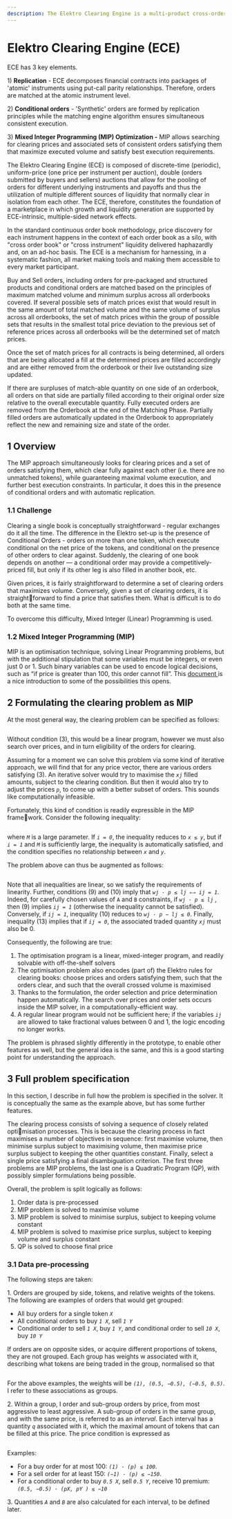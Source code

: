 ```yaml
---
description: The Elektro Clearing Engine is a multi-product cross-orderbook matching engine
---
```


# Elektro Clearing Engine (ECE)

ECE has 3 key elements.&#x20;

1\) **Replication** - ECE decomposes financial contracts into packages of 'atomic' instruments using put-call parity relationships. Therefore, orders are matched at the atomic instrument level.

2\) **Conditional orders** - 'Synthetic' orders are formed by replication principles while the matching engine algorithm ensures simultaneous consistent execution.

3\) **Mixed Integer Programming (MIP) Optimization -** MIP allows searching for clearing prices and associated sets of consistent orders satisfying them that maximize executed volume and satisfy best execution requirements.

The Elektro Clearing Engine (ECE) is composed of discrete-time (periodic), uniform-price (one price per instrument per auction), double (orders submitted by buyers and sellers) auctions that allow for the pooling of orders for different underlying instruments and payoffs and thus the utilization of multiple different sources of liquidity that normally clear in isolation from each other. The ECE, therefore, constitutes the foundation of a marketplace in which growth and liquidity generation are supported by ECE-intrinsic, multiple-sided network effects.

In the standard continuous order book methodology, price discovery for each instrument happens in the context of each order book as a silo, with "cross order book" or "cross instrument" liquidity delivered haphazardly and, on an ad-hoc basis. The ECE is a mechanism for harnessing, in a systematic fashion, all market making tools and making them accessible to every market participant.

Buy and Sell orders, including orders for pre-packaged and structured products and conditional orders are matched based on the principles of maximum matched volume and minimum surplus across all orderbooks covered. If several possible sets of match prices exist that would result in the same amount of total matched volume and the same volume of surplus across all orderbooks, the set of match prices within the group of possible sets that results in the smallest total price deviation to the previous set of reference prices across all orderbooks will be the determined set of match prices.

Once the set of match prices for all contracts is being determined, all orders that are being allocated a fill at the determined prices are filled accordingly and are either removed from the orderbook or their live outstanding size updated.

If there are surpluses of match-able quantity on one side of an orderbook, all orders on that side are partially filled according to their original order size relative to the overall executable quantity. Fully executed orders are removed from the Orderbook at the end of the Matching Phase. Partially filled orders are automatically updated in the Orderbook to appropriately reflect the new and remaining size and state of the order.

## 1 Overview

The MIP approach simultaneously looks for clearing prices and a set of orders satisfying them, which clear fully against each other (i.e. there are no unmatched tokens), while guaranteeing maximal volume execution, and further best execution constraints. In particular, it does this in the presence of conditional orders and with automatic replication.

### 1.1 Challenge

Clearing a single book is conceptually straightforward - regular exchanges do it all the time. The difference in the Elektro set-up is the presence of Conditional Orders - orders on more than one token, which execute conditional on the net price of the tokens, and conditional on the presence of other orders to clear against. Suddenly, the clearing of one book depends on another — a conditional order may provide a competitively-priced fill, but only if its other leg is also filled in another book, etc.&#x20;

Given prices, it is fairly straightforward to determine a set of clearing orders that maximizes volume. Conversely, given a set of clearing orders, it is straightforward to find a price that satisfies them. What is difficult is to do both at the same time.&#x20;

To overcome this difficulty, Mixed Integer (Linear) Programming is used.

### 1.2 Mixed Integer Programming (MIP)

MIP is an optimisation technique, solving Linear Programming problems, but with the additional stipulation that some variables must be integers, or even just 0 or 1. Such binary variables can be used to encode logical decisions, such as “if price is greater than 100, this order cannot fill”. This [document ](http://web.mit.edu/15.053/www/AMP-Chapter-09.pdf)is a nice introduction to some of the possibilities this opens.



## 2 Formulating the clearing problem as MIP

At the most general way, the clearing problem can be specified as follows:&#x20;

<figure><img src="../.gitbook/assets/image (2).png" alt=""><figcaption></figcaption></figure>

Without condition (3), this would be a linear program, however we must also search over prices, and in turn eligibility of the orders for clearing.&#x20;

Assuming for a moment we can solve this problem via some kind of iterative approach, we will find that for any price vector, there are various orders satisfying (3). An iterative solver would try to maximise the _`xj`_ filled amounts, subject to the clearing condition. But then it would also try to adjust the prices _`p`_, to come up with a better subset of orders. This sounds like computationally infeasible.&#x20;

Fortunately, this kind of condition is readily expressible in the MIP framework. Consider the following inequality:

<figure><img src="../.gitbook/assets/image (3).png" alt=""><figcaption></figcaption></figure>

where _`M`_ is a large parameter. If _`i = 0`_, the inequality reduces to _`x ≤ y`_, but if _`i = 1`_ and _`M`_ is sufficiently large, the inequality is automatically satisfied, and the condition specifies no relationship between _`x`_ and _`y`_.

The problem above can thus be augmented as follows:

<figure><img src="../.gitbook/assets/image (4).png" alt=""><figcaption></figcaption></figure>

Note that all inequalities are linear, so we satisfy the requirements of linearity. Further, conditions (9) and (10) imply that _`wj · p ≤ lj ⇐⇒ ij = 1`_. Indeed, for carefully chosen values of `A` and `B` constraints, if _`wj · p ≤ lj`_ , then (9) implies _`ij = 1`_ (otherwise the inequality cannot be satisfied). Conversely, if _`ij = 1`_, inequality (10) reduces to _`wj · p − lj ≤ 0`_. Finally, inequality (13) implies that if _`ij = 0`_, the associated traded quantity _`xj`_ must also be 0.

Consequently, the following are true:&#x20;

1. The optimisation program is a linear, mixed-integer program, and readily solvable with off-the-shelf solvers
2. The optimisation problem also encodes (part of) the Elektro rules for clearing books: choose prices and orders satisfying them, such that the orders clear, and such that the overall crossed volume is maximised
3. Thanks to the formulation, the order selection and price determination happen automatically. The search over prices and order sets occurs inside the MIP solver, in a computationally-efficient way.
4. A regular linear program would not be sufficient here; if the variables _`ij`_ are allowed to take fractional values between 0 and 1, the logic encoding no longer works.

The problem is phrased slightly differently in the prototype, to enable other features as well, but the general idea is the same, and this is a good starting point for understanding the approach.



## 3 Full problem specification

In this section, I describe in full how the problem is specified in the solver. It is conceptually the same as the example above, but has some further features.

The clearing process consists of solving a sequence of closely related optimisation processes. This is because the clearing process in fact maximises a number of objectives in sequence: first maximise volume, then minimise surplus subject to maximising volume, then maximise price surplus subject to keeping the other quantities constant. Finally, select a single price satisfying a final disambiguation criterion. The first three problems are MIP problems, the last one is a Quadratic Program (QP), with possibly simpler formulations being possible.

Overall, the problem is split logically as follows:

1. Order data is pre-processed
2. MIP problem is solved to maximise volume
3. MIP problem is solved to minimise surplus, subject to keeping volume constant
4. MIP problem is solved to maximise price surplus, subject to keeping volume and surplus constant
5. QP is solved to choose final price

### 3.1 Data pre-processing

The following steps are taken:

1\. Orders are grouped by side, tokens, and relative weights of the tokens. The following are examples of orders that would get grouped:

* All buy orders for a single token _`X`_
* All conditional orders to buy _`1 X`_, sell _`1 Y`_
* Conditional order to sell _`1 X`_, buy _`1 Y`_, and conditional order to sell _`10 X`_, buy _`10 Y`_

If orders are on opposite sides, or acquire different proportions of tokens, they are not grouped. Each group has weights w associated with it, describing what tokens are being traded in the group, normalised so that

<figure><img src="../.gitbook/assets/image (1).png" alt=""><figcaption></figcaption></figure>

For the above examples, the weights will be _`(1), (0.5, −0.5), (−0.5, 0.5)`_. I refer to these associations as groups.

2\. Within a group, I order and sub-group orders by price, from most aggressive to least aggressive. A sub-group of orders in the same group, and with the same price, is referred to as an _interval_. Each interval has a quantity _`q`_ associated with it, which the maximal amount of tokens that can be filled at this price. The price condition is expressed as

<figure><img src="../.gitbook/assets/image (5).png" alt=""><figcaption></figcaption></figure>

Examples:&#x20;

* For a buy order for at most 100: _`(1) · (p) ≤ 100`_.
* For a sell order for at least 150: _`(−1) · (p) ≤ −150`_.&#x20;
* For a conditional order to buy _`0.5 X`_, sell _`0.5 Y`_, receive 10 premium: _`(0.5, −0.5) · (pX, pY ) ≤ −10`_

3\. Quantities _`A`_ and _`B`_ are also calculated for each interval, to be defined later.
